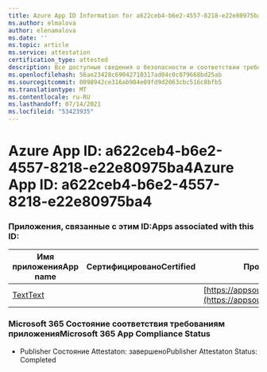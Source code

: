 ```yaml
---
title: Azure App ID Information for a622ceb4-b6e2-4557-8218-e22e80975ba4
ms.author: elmalova
author: elenamalova
ms.date: ''
ms.topic: article
ms.service: attestation
certification_type: attested
description: Все доступные сведения о безопасности и соответствии требованиям для a622ceb4-b6e2-4557-8218-e22e80975ba4.
ms.openlocfilehash: 56ae23428c69042710317ad04c0c079668bd25ab
ms.sourcegitcommit: 0098942ce316ab984e09fd9d2063cbc516c8bfb5
ms.translationtype: MT
ms.contentlocale: ru-RU
ms.lasthandoff: 07/14/2021
ms.locfileid: "53423935"
---
```

# <a name="azure-app-id-a622ceb4-b6e2-4557-8218-e22e80975ba4"></a><span data-ttu-id="4ee40-103">Azure App ID: a622ceb4-b6e2-4557-8218-e22e80975ba4</span><span class="sxs-lookup"><span data-stu-id="4ee40-103">Azure App ID: a622ceb4-b6e2-4557-8218-e22e80975ba4</span></span>


### <a name="apps-associated-with-this-id"></a><span data-ttu-id="4ee40-104">Приложения, связанные с этим ID:</span><span class="sxs-lookup"><span data-stu-id="4ee40-104">Apps associated with this ID:</span></span>
| <span data-ttu-id="4ee40-105">**Имя приложения**</span><span class="sxs-lookup"><span data-stu-id="4ee40-105">**App name**</span></span> | <span data-ttu-id="4ee40-106">**Сертифицировано**</span><span class="sxs-lookup"><span data-stu-id="4ee40-106">**Certified**</span></span> | <span data-ttu-id="4ee40-107">**Просмотр в AppSource**</span><span class="sxs-lookup"><span data-stu-id="4ee40-107">**View in AppSource**</span></span> |
|-|-|-|
| [<span data-ttu-id="4ee40-108">Text</span><span class="sxs-lookup"><span data-stu-id="4ee40-108">Text</span></span>](https://docs.microsoft.com/en-us/microsoft-365-app-certification/forward/WA200000383) |  | [https://appsource.microsoft.com/product/office/WA200000383](https://appsource.microsoft.com/product/office/WA200000383) |

### <a name="microsoft-365-app-compliance-status"></a><span data-ttu-id="4ee40-109">Microsoft 365 Состояние соответствия требованиям приложения</span><span class="sxs-lookup"><span data-stu-id="4ee40-109">Microsoft 365 App Compliance Status</span></span>
- <span data-ttu-id="4ee40-110">Publisher Состояние Attestaton: завершено</span><span class="sxs-lookup"><span data-stu-id="4ee40-110">Publisher Attestaton Status: Completed</span></span>
